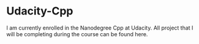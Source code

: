 # Udacity-Cpp

I am currently enrolled in the Nanodegree Cpp at Udacity. All project that I will be completing during the course can be found here.
